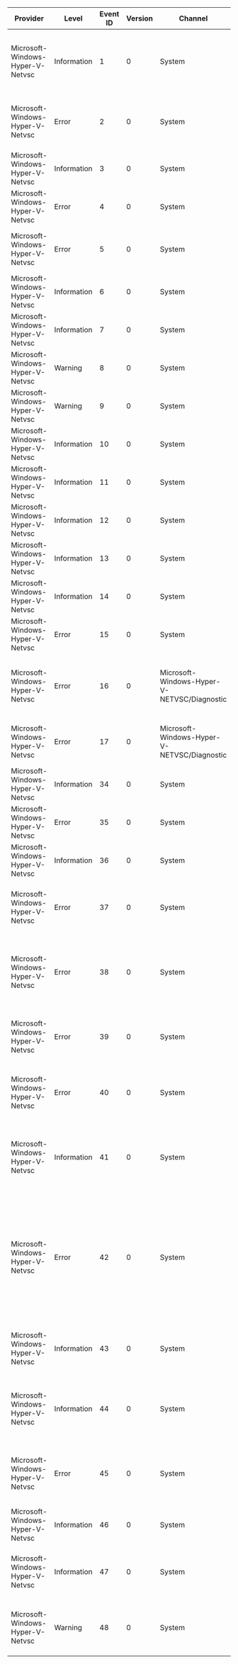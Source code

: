 Provider                          |  Level        |  Event ID  |  Version  |  Channel                                      |  Task               |  Opcode  |  Keyword  |  Message
----------------------------------|---------------|------------|-----------|-----------------------------------------------|---------------------|----------|-----------|-------------------------------------------------------------------------------------------------------------------------------------------------------------------------------------------------------------------
Microsoft-Windows-Hyper-V-Netvsc  |  Information  |  1         |  0        |  System                                       |  ProtocolNegotiate  |          |           |  The VM and host networking components successfully negotiated protocol version '{Version}'
Microsoft-Windows-Hyper-V-Netvsc  |  Error        |  2         |  0        |  System                                       |  ProtocolNegotiate  |          |           |  The VM and host networking components failed to negotiate protocol version '{Version}'
Microsoft-Windows-Hyper-V-Netvsc  |  Information  |  3         |  0        |  System                                       |  RndisMPInit        |          |           |  The miniport '{MiniportName}' was successfully initialized
Microsoft-Windows-Hyper-V-Netvsc  |  Error        |  4         |  0        |  System                                       |  RndisMPInit        |          |           |  Failed to initialize miniport '{MiniportName}'; Status = '{Status}'
Microsoft-Windows-Hyper-V-Netvsc  |  Error        |  5         |  0        |  System                                       |  RndisMPInit        |          |           |  Failed to set config parameters on miniport NIC '{MiniportName}'; Status = '{Status}'
Microsoft-Windows-Hyper-V-Netvsc  |  Information  |  6         |  0        |  System                                       |  RndisStatusChange  |          |           |  Miniport NIC '{MiniportName}' is halting
Microsoft-Windows-Hyper-V-Netvsc  |  Information  |  7         |  0        |  System                                       |  RndisStatusChange  |          |           |  Miniport NIC '{MiniportName}' reset
Microsoft-Windows-Hyper-V-Netvsc  |  Warning      |  8         |  0        |  System                                       |  RndisStatusChange  |          |           |  Miniport NIC '{MiniportName}' hung
Microsoft-Windows-Hyper-V-Netvsc  |  Warning      |  9         |  0        |  System                                       |  RndisStatusChange  |          |           |  Miniport NIC '{MiniportName}' halted
Microsoft-Windows-Hyper-V-Netvsc  |  Information  |  10        |  0        |  System                                       |  RndisStatusChange  |          |           |  Miniport NIC '{MiniportName}' paused
Microsoft-Windows-Hyper-V-Netvsc  |  Information  |  11        |  0        |  System                                       |  RndisStatusChange  |          |           |  Miniport NIC '{MiniportName}' restarted
Microsoft-Windows-Hyper-V-Netvsc  |  Information  |  12        |  0        |  System                                       |  RndisStatusChange  |          |           |  Miniport NIC '{MiniportName}' connected
Microsoft-Windows-Hyper-V-Netvsc  |  Information  |  13        |  0        |  System                                       |  RndisStatusChange  |          |           |  Miniport NIC '{MiniportName}' disconnected
Microsoft-Windows-Hyper-V-Netvsc  |  Information  |  14        |  0        |  System                                       |  RndisStatusChange  |          |           |  Miniport NIC '{MiniportName}' network has changed
Microsoft-Windows-Hyper-V-Netvsc  |  Error        |  15        |  0        |  System                                       |  MicroportInit      |          |           |  Microport initialization failed; reason = {Status}
Microsoft-Windows-Hyper-V-Netvsc  |  Error        |  16        |  0        |  Microsoft-Windows-Hyper-V-NETVSC/Diagnostic  |                     |          |           |  NBL {Operation} miniport NIC '{MiniportName}' is dropped. Reason: {DropReason}. Status - {Status}.
Microsoft-Windows-Hyper-V-Netvsc  |  Error        |  17        |  0        |  Microsoft-Windows-Hyper-V-NETVSC/Diagnostic  |                     |          |           |  Failed to send packet at the microport. Reason: {DropReason}. Status - {Status}.
Microsoft-Windows-Hyper-V-Netvsc  |  Information  |  34        |  0        |  System                                       |  PdApi              |          |           |  PD initialization succeeded.
Microsoft-Windows-Hyper-V-Netvsc  |  Error        |  35        |  0        |  System                                       |  PdApi              |          |           |  PD initialization failed.
Microsoft-Windows-Hyper-V-Netvsc  |  Information  |  36        |  0        |  System                                       |  PdApi              |          |           |  PD cleanup succeeded.
Microsoft-Windows-Hyper-V-Netvsc  |  Error        |  37        |  0        |  System                                       |  NdkOpenAdapter     |          |           |  Open NDK adapter failed on Miniport '{MiniportName}'. FailureReason: {failureReason} Status: {Status}.
Microsoft-Windows-Hyper-V-Netvsc  |  Error        |  38        |  0        |  System                                       |  NdkPnPEvent        |          |           |  NDK PnP event failed. PnPEvent: {NetEvent} Miniport: '{MiniportName}' FailureReason: {failureReason} Status: {Status}.
Microsoft-Windows-Hyper-V-Netvsc  |  Error        |  39        |  0        |  System                                       |  VfBindAdapter      |          |           |  VF adapter bind failed. FailureReason: {failureReason} MsgStatus: {Status}.
Microsoft-Windows-Hyper-V-Netvsc  |  Error        |  40        |  0        |  System                                       |                     |          |           |  Task; {Task}; failed because of low memory. {MemoryRequired} bytes of memory was required
Microsoft-Windows-Hyper-V-Netvsc  |  Information  |  41        |  0        |  System                                       |                     |          |           |  Sending Interface Index (IfIndex {IfIndex})of RNDIS miniport '{MiniportName}' to VF adapter '{VfAdapterName}' succeeded.
Microsoft-Windows-Hyper-V-Netvsc  |  Error        |  42        |  0        |  System                                       |                     |          |           |  Sending Interface Index (IfIndex {IfIndex})of RNDIS miniport '{MiniportName}' to VF adapter '{VfAdapterName}' failed. Status = {Status}. RequestHandled = {RequestHandled}. RDMA cannot be enabled on the adapter
Microsoft-Windows-Hyper-V-Netvsc  |  Information  |  43        |  0        |  System                                       |                     |          |           |  NDK PnP event succeeded. PnPEvent: {NetEvent} Miniport: '{MiniportName}'
Microsoft-Windows-Hyper-V-Netvsc  |  Information  |  44        |  0        |  System                                       |                     |          |           |  Miniport '{MiniportName}' reported NDK capabilities. Operation NDK enabled - {NdkEnabled}.
Microsoft-Windows-Hyper-V-Netvsc  |  Error        |  45        |  0        |  System                                       |                     |          |           |  Miniport '{MiniportName}' failed to report NDK capabilities. Operation NDK enabled - {NdkEnabled}.
Microsoft-Windows-Hyper-V-Netvsc  |  Information  |  46        |  0        |  System                                       |                     |          |           |  VF adapter '{VfAdapterName}' did not report NDK capabilities.
Microsoft-Windows-Hyper-V-Netvsc  |  Information  |  47        |  0        |  System                                       |                     |          |           |  VF adapter '{VfAdapterName}' reported NDK capabilities in enabled operational state.
Microsoft-Windows-Hyper-V-Netvsc  |  Warning      |  48        |  0        |  System                                       |                     |          |           |  VF adapter '{VfAdapterName}' reported NDK capabilities in disabled operational state.